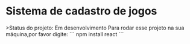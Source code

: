 <h1>Sistema de cadastro de jogos</h1>
>Status do projeto: Em desenvolvimento
Para rodar esse projeto na sua máquina,por favor digite:
```
npm install react
```

